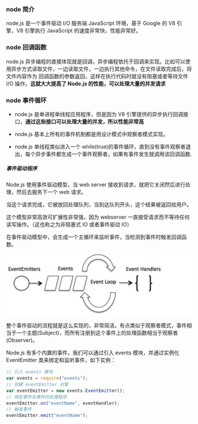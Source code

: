 ### node 简介

node.js 是一个事件驱动 I/O 服务端 JavaScript 环境，基于 Google 的 V8 引擎，V8 引擎执行 JavaScript 的速度非常快，性能非常好。

### node 回调函数

node.js 异步编程的直接体现就是回调，异步编程依托于回调来实现。比如可以使用异步方式读取文件，一边读取文件，一边执行其他命令，在文件读取完成后，将文件内容作为
回调函数的参数返回，这样在执行代码时就没有阻塞或者等待文件 I/O 操作。**这就大大提高了 Node.js 的性能，可以处理大量的并发请求**

### node 事件循环

- node.js 是单进程单线程应用程序，但是因为 V8 引擎提供的异步执行回调接口，**通过这些接口可以处理大量的并发，所以性能非常高**

- node.js 基本上所有的事件机制都是用设计模式中观察者模式实现。

- node.js 单线程类似进入一个 while(true)的事件循环，直到没有事件观察者退出，每个异步事件都生成一个事件观察者，如果有事件发生就调用该回调函数.

##### 事件驱动程序

Node.js 使用事件驱动模型，当 web server 接收到请求，就把它关闭然后进行处理，然后去服务下一个 web 请求。

当这个请求完成，它被放回处理队列，当到达队列开头，这个结果被返回给用户。

这个模型非常高效可扩展性非常强，因为 webserver 一直接受请求而不等待任何读写操作。（这也称之为非阻塞式 IO 或者事件驱动 IO）

在事件驱动模型中，会生成一个主循环来监听事件，当检测到事件时触发回调函数。

![image](../../imgs/nodeevent.jpg)

整个事件驱动的流程就是这么实现的，非常简洁。有点类似于观察者模式，事件相当于一个主题(Subject)，而所有注册到这个事件上的处理函数相当于观察者(Observer)。

Node.js 有多个内置的事件，我们可以通过引入 events 模块，并通过实例化 EventEmitter 类来绑定和监听事件，如下实例：

```javascript
// 引入 events 模块
var events = require("events");
// 创建 eventEmitter 对象
var eventEmitter = new events.EventEmitter();
// 绑定事件及事件的处理程序
eventEmitter.on("eventName", eventHandler);
// 触发事件
eventEmitter.emit("eventName");
```
